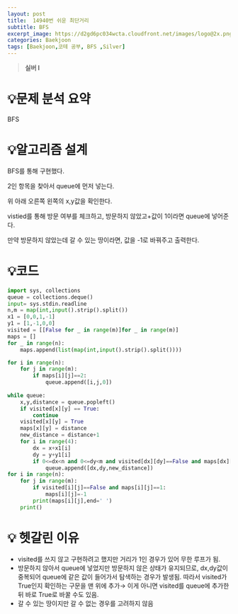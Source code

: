 ```yaml
---
layout: post
title:  14940번 쉬운 최단거리
subtitle: BFS
excerpt_image: https://d2gd6pc034wcta.cloudfront.net/images/logo@2x.png
categories: Baekjoon
tags: [Baekjoon,코테 공부, BFS ,Silver]
---
```

> **실버 I**

# 💡**문제 분석 요약**

BFS

# 💡**알고리즘 설계**

BFS를 통해 구현했다.

2인 항목을 찾아서 queue에 먼저 넣는다. 

위 아래 오른쪽 왼쪽의 x,y값을 확인한다.

vistied를 통해 방문 여부를 체크하고, 방문하지 않았고+값이 1이라면 queue에 넣어준다. 

만약 방문하지 않았는데 갈 수 있는 땅이라면, 값을 -1로 바꿔주고 출력한다. 

# 💡코드

```python
import sys, collections
queue = collections.deque()
input= sys.stdin.readline
n,m = map(int,input().strip().split())
x1 = [0,0,1,-1]
y1 = [1,-1,0,0]
visited = [[False for _ in range(m)]for _ in range(m)]
maps = []
for _ in range(n):
    maps.append(list(map(int,input().strip().split())))

for i in range(n):
    for j in range(m):
        if maps[i][j]==2:
            queue.append([i,j,0])
            
while queue:
    x,y,distance = queue.popleft()
    if visited[x][y] == True:
        continue
    visited[x][y] = True
    maps[x][y] = distance
    new_distance = distance+1
    for i in range(4):
        dx = x+x1[i]
        dy = y+y1[i]
        if 0<=dx<n and 0<=dy<m and visited[dx][dy]==False and maps[dx][dy]==1:
            queue.append([dx,dy,new_distance])
for i in range(n):
    for j in range(m):
        if visited[i][j]==False and maps[i][j]==1:
            maps[i][j]=-1
        print(maps[i][j],end=' ')
    print()

```

# 💡 헷갈린 이유

- visited를 쓰지 않고 구현하려고 했지만 거리가 1인 경우가 있어 무한 루프가 됨.
- 방문하지 않아서 queue에 넣었지만 방문하지 않은 상태가 유지되므로, dx,dy값이 중복되어 queue에 같은 값이 들어가서 탐색하는 경우가 발생됨. 따라서 visited가 True인지 확인하는 구문을 맨 위에 추가→ 이게 아니면 visited를 queue에 추가한 뒤 바로 True로 바꿀 수도 있음.
- 갈 수 있는 땅이지만 갈 수 없는 경우를 고려하지 않음